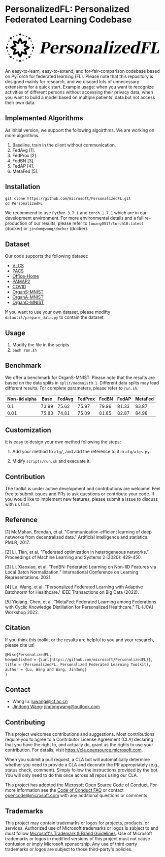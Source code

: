 # PersonalizedFL: Personalized Federated Learning Codebase

![](logo-personalizedfl2.png)

An easy-to-learn, easy-to-extend, and for-fair-comparison codebase based on PyTorch for federated learning (FL). 
Please note that this repository is designed mainly for research, and we discard lots of unnecessary extensions for a quick start.
Example usage: when you want to recognize activities of different persons without accessing their privacy data; when you want to build a model based on multiple patients' data but not access their own data.

## Implemented Algorithms

As initial version, we support the following algoirthms. We are working on more algorithms. 

1. Baseline, train in the client without communication.
2. FedAvg [1].
3. FedProx [2].
4. FedBN [3].
5. FedAP [4].
6. MetaFed [5].

## Installation

```
git clone https://github.com/microsoft/PersonalizedFL.git
cd PersonalizedFL
```
We recommend to use `Python 3.7.1` and `torch 1.7.1` which are in our development environment. 
For more environmental details and a full re-production of our results, please refer to `luwang0517/torch10:latest` (docker) or `jindongwang/docker` (docker).

## Dataset

Our code supports the following dataset:

* [VLCS](https://wjdcloud.blob.core.windows.net/dataset/VLCS/VLCS.zip)
* [PACS](https://wjdcloud.blob.core.windows.net/dataset/PACS.zip)
* [Office-Home](https://wjdcloud.blob.core.windows.net/dataset/OfficeHome.zip)
* [PAMAP2](https://wjdcloud.blob.core.windows.net/dataset/cycfed/pamap.tar.gz)
* [COVID](https://wjdcloud.blob.core.windows.net/dataset/cycfed/covid19.tar.gz)
* [OrganS-MNIST](https://wjdcloud.blob.core.windows.net/dataset/cycfed/medmnist.tar.gz)
* [OrganA-MNIST](https://wjdcloud.blob.core.windows.net/dataset/cycfed/medmnistA.tar.gz)
* [OrganC-MNIST](https://wjdcloud.blob.core.windows.net/dataset/cycfed/medmnistC.tar.gz)

If you want to use your own dataset, please modifty `datautil/prepare_data.py` to contain the dataset.

## Usage

1. Modify the file in the scripts
2. `bash run.sh`

## Benchmark

We offer a benchmark for OrganS-MNIST. Please note that the results are based on the data splits in `split/medmnist0.1`. Different data splits may lead different results. For complete parameters, please refer to `run.sh`.

| Non-iid alpha | Base | FedAvg | FedProx | FedBN | FedAP | MetaFed |
|----------|----------|----------|----------|----------|----------|----------|
| 0.1 | 73.99 | 75.62 | 75.97 | 79.96 | 81.33 | 83.87 |
| 0.01 | 75.83 | 74.81 | 75.09 | 81.85 | 82.87 | 84.98 |

## Customization

It is easy to design your own method following the steps:

1. Add your method to `alg/`, and add the reference to it in `alg/algs.py`.

2. Midify `scripts/run.sh` and execuate it.


## Contribution

The toolkit is under active development and contributions are welcome! Feel free to submit issues and PRs to ask questions or contribute your code. If you would like to implement new features, please submit a issue to discuss with us first.

## Reference

[1] McMahan, Brendan, et al. "Communication-efficient learning of deep networks from decentralized data." Artificial intelligence and statistics. PMLR, 2017.

[2] Li, Tian, et al. "Federated optimization in heterogeneous networks." Proceedings of Machine Learning and Systems 2 (2020): 429-450.

[3] Li, Xiaoxiao, et al. "FedBN: Federated Learning on Non-IID Features via Local Batch Normalization." International Conference on Learning Representations. 2021.

[4] Lu, Wang, et al. "Personalized Federated Learning with Adaptive Batchnorm for Healthcare." IEEE Transactions on Big Data (2022).

[5] Yiqiang, Chen, et al. "MetaFed: Federated Learning among Federations with Cyclic Knowledge Distillation for Personalized Healthcare." FL-IJCAI Workshop 2022.

## Citation

If you think this toolkit or the results are helpful to you and your research, please cite us!

```
@Misc{PersonalizedFL,
howpublished = {\url{https://github.com/microsoft/PersonalizedFL}},   
title = {PersonalizedFL: Personalized Federated Learning Toolkit},  
author = {Lu, Wang and Wang, Jindong}
}  
```

## Contact

- Wang lu: luwang@ict.ac.cn
- [Jindong Wang](http://www.jd92.wang/): jindongwang@outlook.com

## Contributing

This project welcomes contributions and suggestions.  Most contributions require you to agree to a
Contributor License Agreement (CLA) declaring that you have the right to, and actually do, grant us
the rights to use your contribution. For details, visit https://cla.opensource.microsoft.com.

When you submit a pull request, a CLA bot will automatically determine whether you need to provide
a CLA and decorate the PR appropriately (e.g., status check, comment). Simply follow the instructions
provided by the bot. You will only need to do this once across all repos using our CLA.

This project has adopted the [Microsoft Open Source Code of Conduct](https://opensource.microsoft.com/codeofconduct/).
For more information see the [Code of Conduct FAQ](https://opensource.microsoft.com/codeofconduct/faq/) or
contact [opencode@microsoft.com](mailto:opencode@microsoft.com) with any additional questions or comments.

## Trademarks

This project may contain trademarks or logos for projects, products, or services. Authorized use of Microsoft 
trademarks or logos is subject to and must follow 
[Microsoft's Trademark & Brand Guidelines](https://www.microsoft.com/en-us/legal/intellectualproperty/trademarks/usage/general).
Use of Microsoft trademarks or logos in modified versions of this project must not cause confusion or imply Microsoft sponsorship.
Any use of third-party trademarks or logos are subject to those third-party's policies.
